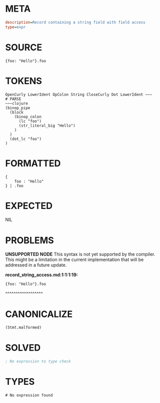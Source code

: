# META
~~~ini
description=Record containing a string field with field access
type=expr
~~~
# SOURCE
~~~roc
{foo: "Hello"}.foo
~~~
# TOKENS
~~~text
OpenCurly LowerIdent OpColon String CloseCurly Dot LowerIdent ~~~
# PARSE
~~~clojure
(binop_pipe
  (block
    (binop_colon
      (lc "foo")
      (str_literal_big "Hello")
    )
  )
  (dot_lc "foo")
)
~~~
# FORMATTED
~~~roc
{
	foo : "Hello"
} | .foo
~~~
# EXPECTED
NIL
# PROBLEMS
**UNSUPPORTED NODE**
This syntax is not yet supported by the compiler.
This might be a limitation in the current implementation that will be addressed in a future update.

**record_string_access.md:1:1:1:19:**
```roc
{foo: "Hello"}.foo
```
^^^^^^^^^^^^^^^^^^


# CANONICALIZE
~~~clojure
(Stmt.malformed)
~~~
# SOLVED
~~~clojure
; No expression to type check
~~~
# TYPES
~~~roc
# No expression found
~~~
